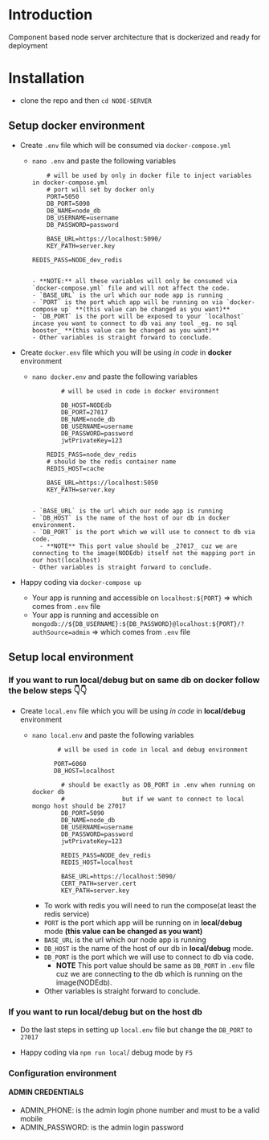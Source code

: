 # Introduction

Component based node server architecture that is dockerized and ready for deployment

# Installation

- clone the repo and then `cd NODE-SERVER`

## Setup docker environment

- Create `.env` file which will be consumed via `docker-compose.yml`

  - `nano .env` and paste the following variables

    ```env
        # will be used by only in docker file to inject variables in docker-compose.yml
        # port will set by docker only
        PORT=5050
        DB_PORT=5090
        DB_NAME=node_db
        DB_USERNAME=username
        DB_PASSWORD=password

        BASE_URL=https://localhost:5090/
        KEY_PATH=server.key

    ```

        REDIS_PASS=NODE_dev_redis

    ```

    - **NOTE:** all these variables will only be consumed via `docker-compose.yml` file and will not affect the code.
    - `BASE_URL` is the url which our node app is running
    - `PORT` is the port which app will be running on via `docker-compose up` **(this value can be changed as you want)**
    - `DB_PORT` is the port will be exposed to your `localhost` incase you want to connect to db vai any tool _eg. no sql booster_ **(this value can be changed as you want)**
    - Other variables is straight forward to conclude.
    ```

- Create `docker.env` file which you will be using _in code_ in **docker** environment

  - `nano docker.env` and paste the following variables

    ```env
            # will be used in code in docker environment

            DB_HOST=NODEdb
            DB_PORT=27017
            DB_NAME=node_db
            DB_USERNAME=username
            DB_PASSWORD=password
            jwtPrivateKey=123

    ```

            REDIS_PASS=node_dev_redis
            # should be the redis container name
            REDIS_HOST=cache

            BASE_URL=https://localhost:5050
            KEY_PATH=server.key

    ```

    - `BASE_URL` is the url which our node app is running
    - `DB_HOST` is the name of the host of our db in docker environment.
    - `DB_PORT` is the port which we will use to connect to db via code.
      - **NOTE** This port value should be _27017_ cuz we are connecting to the image(NODEdb) itself not the mapping port in our host(localhost)
    - Other variables is straight forward to conclude.
    ```

- Happy coding via `docker-compose up`
  - Your app is running and accessible on `localhost:${PORT}` => which comes from `.env` file
  - Your app is running and accessible on `mongodb://${DB_USERNAME}:${DB_PASSWORD}@localhost:${PORT}/?authSource=admin` => which comes from `.env` file

## Setup local environment

### If you want to run local/debug but on **same db** on docker follow the below steps 👇👇

- Create `local.env` file which you will be using _in code_ in **local/debug** environment

  - `nano local.env` and paste the following variables

    ```env
           # will be used in code in local and debug environment

          PORT=6060
          DB_HOST=localhost

            # should be exactly as DB_PORT in .env when running on docker db
            #                but if we want to connect to local mongo host should be 27017
            DB_PORT=5090
            DB_NAME=node_db
            DB_USERNAME=username
            DB_PASSWORD=password
            jwtPrivateKey=123

            REDIS_PASS=NODE_dev_redis
            REDIS_HOST=localhost

            BASE_URL=https://localhost:5090/
            CERT_PATH=server.cert
            KEY_PATH=server.key
    ```

    - To work with redis you will need to run the compose(at least the redis service)
    - `PORT` is the port which app will be running on in **local/debug** mode **(this value can be changed as you want)**
    - `BASE_URL` is the url which our node app is running
    - `DB_HOST` is the name of the host of our db in **local/debug** mode.
    - `DB_PORT` is the port which we will use to connect to db via code.
      - **NOTE** This port value should be same as `DB_PORT` in `.env` file cuz we are connecting to the db which is running on the image(NODEdb).
    - Other variables is straight forward to conclude.

### If you want to run local/debug but **on the host db**

- Do the last steps in setting up `local.env` file but change the `DB_PORT` to `27017`

- Happy coding via `npm run local`/ debug mode by `F5`

### Configuration environment

#### ADMIN CREDENTIALS

- ADMIN_PHONE: is the admin login phone number and must to be a valid mobile
- ADMIN_PASSWORD: is the admin login password
